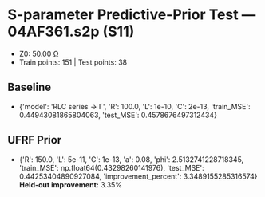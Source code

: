 # S-parameter Predictive-Prior Test — 04AF361.s2p (S11)
- Z0: 50.00 Ω
- Train points: 151  |  Test points: 38

## Baseline
- {'model': 'RLC series -> Γ', 'R': 100.0, 'L': 1e-10, 'C': 2e-13, 'train_MSE': 0.44943081865804063, 'test_MSE': 0.4578676497312434}

## UFRF Prior
- {'R': 150.0, 'L': 5e-11, 'C': 1e-13, 'a': 0.08, 'phi': 2.5132741228718345, 'train_MSE': np.float64(0.43298260141976), 'test_MSE': 0.44253404890927084, 'improvement_percent': 3.3489155285316574}
**Held-out improvement:** 3.35%